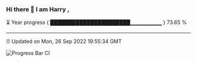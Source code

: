 ### Hi there 👋 I am Harry , 

⏳ Year progress { ██████████████████████▁▁▁▁▁▁▁▁ } 73.65 %

---

⏰ Updated on Mon, 26 Sep 2022 19:55:34 GMT

![Progress Bar CI](https://github.com/duykhang68/duykhang68/workflows/Progress%20Bar%20CI/badge.svg)
